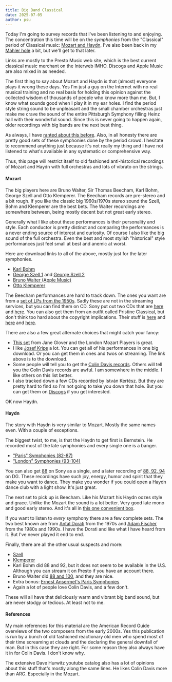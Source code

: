 ```yaml
---
title: Big Band Classical
date: 2025-07-05
author: psu
---
```


Today I'm going to survey records that I've been listening to and enjoying. 
The concentration this time will be on the _symphonies_ from the "Classical" period of
Classical music: [Mozart and Haydn](the-surprising-classical-groove.html). I've also been
back in my [Mahler hole](./two-thirds.html) a bit, but we'll get to that later.

Links are mostly to the Presto Music web site, which is the best current classical music
merchant on the Interweb IMHO. Discogs and Apple Music are also mixed in as needed.

The first thing to say about Mozart and Haydn is that (almost) everyone plays it wrong
these days. Yes I'm just a guy on the Internet with no real musical training and no real
basis for holding this opinion against the collected wisdom of thousands of people who
know more than me. But, I know what sounds good when I play it in my ear holes. I find the
period style string sound to be unpleasant and the small chamber orchestras just make me
crave the sound of the entire Pittsburgh Symphony filling Heinz hall with their wonderful
sound. Since this is never going to happen again, older recordings with big bands are the
next best thing.

As always, I have [ranted about this before](./nouvelle-old-music.html). Also, in all
honesty there are pretty good sets of these symphonies done by the period crowd. I
hesitate to recommend anything just because it's not really my thing and I have not
listened to what's available in any systematic or comprehensive way.

Thus, this page will restrict itself to old fashioned anti-historical recordings of Mozart
and Haydn with full orchestras and lots of vibrato on the strings.

#### Mozart

The big players here are Bruno Walter, Sir Thomas Beecham, Karl Bohm, George Szell and
Otto Klemperer. The Beecham records are pre-stereo and a bit rough. If you like the classic
big 1960s/1970s stereo sound the Szell, Bohm and Klemperer are the best bets.
The Walter recordings are somewhere between, being mostly decent but not great early
stereo.

Generally what I like about these performances is their personality and style. Each
conductor is pretty distinct and comparing the performances is a never ending source of
interest and curiosity. Of course I also like the big sound of the full orchestra. Even
the best and most stylish "historical" style performances just feel small at best and
anemic at worst.

Here are download links to all of the above, mostly just for the later symphonies.

- [Karl Bohm](https://www.prestomusic.com/classical/products/7930687--mozart-symphonies)
- [George Szell
  1](https://www.prestomusic.com/classical/products/7946304--mozart-symphony-no-28-in-c-major-k200-etc)
  and [George Szell
  2](https://www.prestomusic.com/classical/products/8084204--mozart-symphonies-nos-35-40-41?utm_source=presto&utm_medium=app&link_token=754737bb-e560-4f05-9e7f-d2e854f5a677)
- [Bruno
  Walter (Apple Music)](https://music.apple.com/us/album/mozart-the-last-six-symphonies-remastered/1482682795)
- [Otto Klemperer](https://www.prestomusic.com/classical/products/8026168--mozart-symphonies-overtures-serenades)

The Beecham performances are hard to track down. The ones you want are from a [set of LPs
from the 1950s](https://www.discogs.com/release/5977853-Sir-Thomas-Beecham-Bart-Mozart-The-Royal-Philharmonic-Orchestra-The-Last-Six-Symphonies).
Sadly these are not in the streaming services, but you can find them on CD. Sony put out
two CDs that are
[here](https://www.discogs.com/release/25328569-Sir-Thomas-BeechamRoyal-Philharmonic-Orchestra-Conducts-Mozart-Symphonies-Nos-36-Linz38-Prague-39)
and
[here](https://www.discogs.com/release/20695015-Sir-Thomas-Beecham-Conducts-Mozart-Symphony-No-35-Haffner-Symphony-No-40-Symphony-No-41-Jupiter). You can also get them from an outfit called
Pristine Classical, but don't think too hard about the copyright implications. Their stuff
is [here](https://www.pristineclassical.com/products/pasc409?_pos=4&_sid=bf30d9b91&_ss=r)
and [here](https://www.pristineclassical.com/products/pasc413?_pos=3&_sid=bf30d9b91&_ss=r)
and
[here](https://www.pristineclassical.com/products/pasc415?_pos=1&_sid=bf30d9b91&_ss=r).

There are also a few great alternate choices that might catch your fancy:

- [This set](https://www.prestomusic.com/classical/products/7927846--mozart-the-great-symphonies) from Jane Glover and the
  London Mozart Players is great.
- I like [Josef
  Krips](https://www.prestomusic.com/classical/products/7955027--mozart-symphonies) a lot.
  You can get all of his performances in one big download. Or you can get them in ones and
  twos on streaming. The link above is to the download.
- Some people will tell you to get the [Colin Davis
  records](https://www.prestomusic.com/classical/products/7957163--mozart-late-symphonies-nos-28-41). Others will tell you the
  Colin Davis records are awful. I am somewhere in the middle. I like others on this list
  better.
- I also tracked down a few CDs recorded by István Kertész. But they are pretty hard to
  find so I'm not going to take you down that hole. But you can get them on
  [Discogs](https://www.discogs.com/release/12264230-Mozart-Wiener-Philharmoniker-István-Kertész-Symphony-No-33-Symphony-No-39-Symphony-No-40)
  if you get interested.

OK now Haydn.

#### Haydn

The story with Haydn is very similar to Mozart. Mostly the same names even. With a couple
of exceptions.

The biggest twist, to me, is that the Haydn to get first is Bernstein. He recorded most of
the late symphonies and every single one is a banger.

- ["Paris" Symphonies (82-87)](https://www.prestomusic.com/classical/products/8110931--haydn-symphonies-nos-82-87-the-paris-symphonies)
- ["London" Symphonies (93-104)](https://www.prestomusic.com/classical/products/8024228--leonard-bernstein-conducts-haydn-symphonies)

You can also get
[88](https://www.prestomusic.com/classical/products/8389784--haydn-symphonies-nos-88-102-remastered)
on Sony as a single, and a later recording of [88, 92,
94](https://www.prestomusic.com/classical/products/7995982--haydn-symphonies-nos-88-92-94)
on DG. These recordings have such joy, energy, humor and spirit that they make you want to
dance. They make you wonder if you could open a Haydn dance club with a light show. It's
just great.

The next set to pick up is Beecham. Like his Mozart his Haydn oozes style and grace.
Unlike the Mozart the sound is a lot better. Very good late mono and good early stereo.
And it's all in [this one convenient
box](https://www.prestomusic.com/classical/products/8032304--haydn-the-london-symphonies-the-seasons).

If you want to listen to _every_ symphony there are a few complete sets. The two best
known are from [Antal Dorati](https://www.prestomusic.com/classical/products/7978083--haydn-symphonies-nos-1-104) from the
1970s and [Adam Fischer](https://www.prestomusic.com/classical/products/7986883--haydn-complete-symphonies-mp3-disc-edition) from the 1980s
and 1990s. I have the Dorati and like what I have heard from it. But I've never played it
end to end.

Finally, there are all the other usual suspects and more:

- [Szell](https://www.prestomusic.com/classical/products/7996308--george-szell-conducts-haydn-symphonies)
- [Klemperer](https://www.prestomusic.com/classical/products/7965941--haydn-symphonies)
- Karl Bohm did 88 and 92, but it does not seem to be available in the U.S. Although you
  can stream it on Presto if you have an account there.
- Bruno Walter did [88 and 100](https://www.prestomusic.com/classical/products/8690147--haydn-symphonies-nos-88-100), and they
  are nice.
- Extra bonus: [Ernest Ansermet's Paris
  Symphonies](https://www.prestomusic.com/classical/products/7923818--haydn-the-paris-symphonies-nos-82-83-84-85-86-87)
- Again a lot of people love Colin Davis, and a few don't.

These will all have that deliciously warm and vibrant big band sound, but are never stodgy
or tedious. At least not to me.

#### References

My main references for this material are the American Record Guide overviews of the two
composers from the early 2000s. Yes this publication is run by a bunch of old fashioned
reactionary old men who spend most of their time screaming at clouds and the declaring the
general downfall of man. But in this case they are right. For some reason they also always
have it in for Colin Davis. I don't know why.

The extensive Dave Hurwitz youtube catalog also has a lot of opinions about this stuff
that's mostly along the same lines. He likes Colin Davis more than ARG. Especially in the
Mozart.

